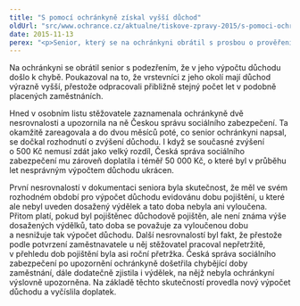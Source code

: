 ```yaml
---
title: "S pomocí ochránkyně získal vyšší důchod"
oldUrl: "src/www.ochrance.cz/aktualne/tiskove-zpravy-2015/s-pomoci-ochrankyne-ziskal-vyssi-duchod"
date: 2015-11-13
perex: "<p>Senior, který se na ochránkyni obrátil s prosbou o prověření výše svého důchodu, se do dvou měsíců dočkal jeho zvýšení a doplatku rozdílu za téměř 10 let zpětně.</p>"
---
```


<!-- imported from the old website -->

<p>Na ochránkyni se obrátil senior s podezřením, že v jeho výpočtu důchodu došlo k chybě. Poukazoval na to, že vrstevníci z jeho okolí mají důchod výrazně vyšší, přestože odpracovali přibližně stejný počet let v podobně placených zaměstnáních.</p> <p>Hned v osobním listu stěžovatele zaznamenala ochránkyně dvě nesrovnalosti a upozornila na ně Českou správu sociálního zabezpečení. Ta okamžitě zareagovala a do dvou měsíců poté, co senior ochránkyni napsal, se dočkal rozhodnutí o zvýšení důchodu. I když se současné zvýšení o 500 Kč nemusí zdát jako velký rozdíl, Česká správa sociálního zabezpečení mu zároveň doplatila i téměř 50 000 Kč, o které byl v průběhu let nesprávným výpočtem důchodu ukrácen.</p> <p>První nesrovnalostí v dokumentaci seniora byla skutečnost, že měl ve svém rozhodném období pro výpočet důchodu evidovánu dobu pojištění, u které ale nebyl uveden dosažený výdělek a tato doba nebyla ani vyloučena. Přitom platí, pokud byl pojištěnec důchodově pojištěn, ale není známa výše dosažených výdělků, tato doba se považuje za vyloučenou dobu a nesnižuje tak výpočet důchodu. Další nesrovnalostí byl fakt, že přestože podle potvrzení zaměstnavatele u něj stěžovatel pracoval nepřetržitě, v přehledu dob pojištění byla asi roční přetržka. Česká správa sociálního zabezpečení po upozornění ochránkyně došetřila chybějící doby zaměstnání, dále dodatečně zjistila i výdělek, na nějž nebyla ochránkyní výslovně upozorněna. Na základě těchto skutečností provedla nový výpočet důchodu a vyčíslila doplatek.</p>
